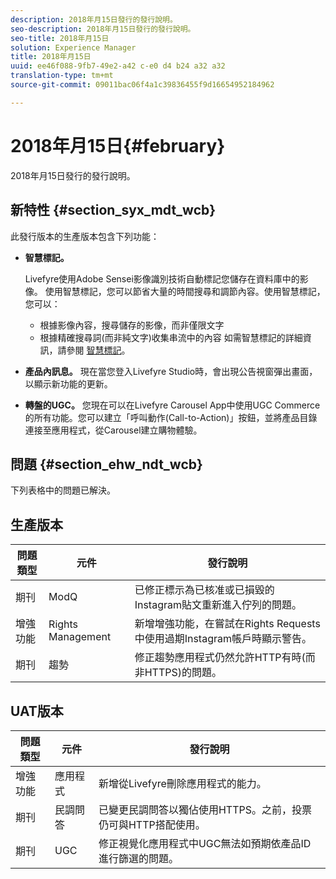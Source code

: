 ```yaml
---
description: 2018年月15日發行的發行說明。
seo-description: 2018年月15日發行的發行說明。
seo-title: 2018年月15日
solution: Experience Manager
title: 2018年月15日
uuid: ee46f088-9fb7-49e2-a42 c-e0 d4 b24 a32 a32
translation-type: tm+mt
source-git-commit: 09011bac06f4a1c39836455f9d16654952184962

---
```



# 2018年月15日{#february}

2018年月15日發行的發行說明。

## 新特性 {#section_syx_mdt_wcb}

此發行版本的生產版本包含下列功能：

* **智慧標記。**

   Livefyre使用Adobe Sensei影像識別技術自動標記您儲存在資料庫中的影像。
使用智慧標記，您可以節省大量的時間搜尋和調節內容。使用智慧標記，您可以：

   * 根據影像內容，搜尋儲存的影像，而非僅限文字
   * 根據精確搜尋詞(而非純文字)收集串流中的內容
   如需智慧標記的詳細資訊，請參閱 [智慧標記](/help/using/c-features-livefyre/c-smart-tags/c-smart-tags.md#c_smart_tags)。

* **產品內訊息。** 現在當您登入Livefyre Studio時，會出現公告視窗彈出畫面，以顯示新功能的更新。
* **轉盤的UGC。** 您現在可以在Livefyre Carousel App中使用UGC Commerce的所有功能。您可以建立「呼叫動作(Call-to-Action)」按鈕，並將產品目錄連接至應用程式，從Carousel建立購物體驗。

## 問題 {#section_ehw_ndt_wcb}

下列表格中的問題已解決。

## 生產版本

| **問題類型** | **元件** | **發行說明** |
|---|---|---|
| 期刊 | ModQ | 已修正標示為已核准或已損毀的Instagram貼文重新進入佇列的問題。 |
| 增強功能 | Rights Management | 新增增強功能，在嘗試在Rights Requests中使用過期Instagram帳戶時顯示警告。 |
| 期刊 | 趨勢 | 修正趨勢應用程式仍然允許HTTP有時(而非HTTPS)的問題。 |

## UAT版本

| **問題類型** | **元件** | **發行說明** |
|---|---|---|
| 增強功能 | 應用程式 | 新增從Livefyre刪除應用程式的能力。 |
| 期刊 | 民調問答 | 已變更民調問答以獨佔使用HTTPS。之前，投票仍可與HTTP搭配使用。 |
| 期刊 | UGC | 修正視覺化應用程式中UGC無法如預期依產品ID進行篩選的問題。 |

